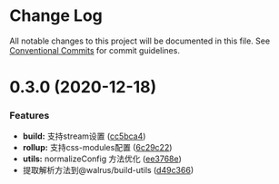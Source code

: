 # Change Log

All notable changes to this project will be documented in this file.
See [Conventional Commits](https://conventionalcommits.org) for commit guidelines.

# 0.3.0 (2020-12-18)


### Features

* **build:** 支持stream设置 ([cc5bca4](https://github.com/walrusjs/build/commit/cc5bca4f7bc677b9c9b3f667d9a15f20d3d0a0f7))
* **rollup:** 支持css-modules配置 ([6c29c22](https://github.com/walrusjs/build/commit/6c29c22ec077e1531f9f580fe2645d6cc290b5da))
* **utils:** normalizeConfig 方法优化 ([ee3768e](https://github.com/walrusjs/build/commit/ee3768e117e7447934d96f2d6cab5608bde181d8))
* 提取解析方法到@walrus/build-utils ([d49c366](https://github.com/walrusjs/build/commit/d49c366c98177a7fbf8eac37f4d99b1399d7a7a7))
